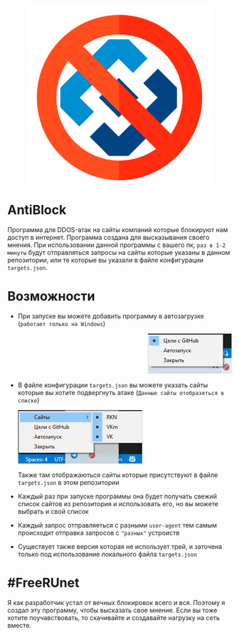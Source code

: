<p align="center"><img height="400px" src='main/icons/RKN.png'></img></p>

# AntiBlock
Программа для DDOS-атак на сайты компаний которые блокируют нам доступ в интернет. Программа создана для высказывания своего мнения.
При использовании данной программы с вашего пк, `раз в 1-2 минуты` будут отправляться запросы на сайты которые указаны в данном репозитории, или те которые вы указали в файле конфигурации `targets.json`.

# Возможности
- При запуске вы можете добавить программу в автозагрузке (`работает только на Windows`)
<p align="right"><img  src='main/icons/autorun.png'></img></p>

- В файле конфигурации `targets.json` вы можете указать сайты которые вы хотите подвергнуть атаке (`Данные сайты отобразяться в списке`)
    <p align="left"><img src='main/icons/select.png'></img>

    Также там отображаються сайты которые присутствуют в файле `targets.json` в этом репозитории

- Каждый раз при запуске программы она будет получать свежий список сайтов из репозитория и использовать его, но вы можете выбрать и свой список

- Каждый запрос отправляеться с разными `user-agent` тем самым происходит отправка запросов с `"разных"` устроиств 

- Существует также версия которая не использует трей, и заточена только под использование локального файла `targets.json`

# #FreeRUnet

Я как разработчик устал от вечных блокировок всего и вся. Поэтому я создал эту программу, чтобы высказать свое мнение. Если вы тоже хотите поучавствовать, то скачивайте и создавайте нагрузку на сеть вместе.
